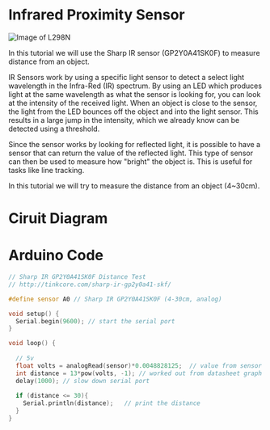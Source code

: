# Infrared Proximity Sensor

![Image of L298N](./Images/)

In this tutorial we will use the Sharp IR sensor (GP2Y0A41SK0F) to measure distance from an object.

IR Sensors work by using a specific light sensor to detect a select light wavelength in the Infra-Red (IR) spectrum. By using an LED which produces light at the same wavelength as what the sensor is looking for, you can look at the intensity of the received light. When an object is close to the sensor, the light from the LED bounces off the object and into the light sensor. This results in a large jump in the intensity, which we already know can be detected using a threshold.

Since the sensor works by looking for reflected light, it is possible to have a sensor that can return the value of the reflected light. This type of sensor can then be used to measure how "bright" the object is. This is useful for tasks like line tracking.

In this tutorial we will try to measure the distance from an object (4~30cm).

# Ciruit Diagram

# Arduino Code

``` C++
// Sharp IR GP2Y0A41SK0F Distance Test
// http://tinkcore.com/sharp-ir-gp2y0a41-skf/

#define sensor A0 // Sharp IR GP2Y0A41SK0F (4-30cm, analog)

void setup() {
  Serial.begin(9600); // start the serial port
}

void loop() {
  
  // 5v
  float volts = analogRead(sensor)*0.0048828125;  // value from sensor * (5/1024)
  int distance = 13*pow(volts, -1); // worked out from datasheet graph
  delay(1000); // slow down serial port 
  
  if (distance <= 30){
    Serial.println(distance);   // print the distance
  }
}
```

